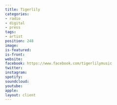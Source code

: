 ```yaml
---
title: Tigerlily
categories:
- radio
- digital
- press
tags:
- artist
position: 248
image: 
is-featured: 
is-front: 
website: 
facebook: https://www.facebook.com/tigerlilymusic
twitter: 
instagram: 
spotify: 
soundcloud: 
youtube: 
apple: 
layout: client
---
```


